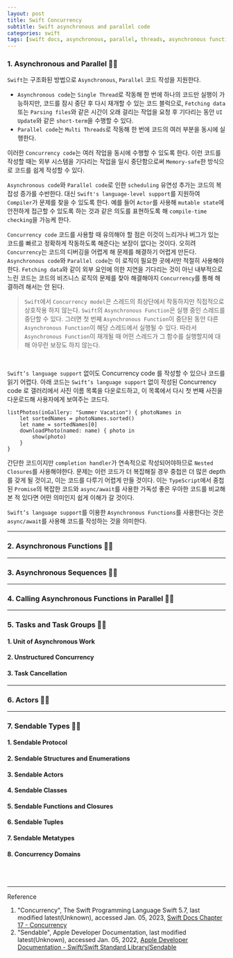 ```yaml
---
layout: post
title: Swift Concurrency
subtitle: Swift asynchronous and parallel code
categories: swift
tags: [swift docs, asynchronous, parallel, threads, asynchronous functions, asynchronous sequences, async, await, yield, main, mainActor, task, task groups, cancel, actor, sendable types, concurrency domains]
---
```


### 1. Asynchronous and Parallel 👩‍💻

`Swift`는 구조화된 방법으로 `Asynchronous`, `Parallel` 코드 작성을 지원한다.

- `Asynchronous code`는 `Single Thread`로 작동해 한 번에 하나의 코드만 실행이 가능하지만, 코드를 잠시 중단 후 다시 재개할 수 있는 
   코드 블럭으로, `Fetching data` 또는 `Parsing files`와 같은 시간이 오래 걸리는 작업을 요청 후 기다리는 동안 `UI Update`와 같은 
   `short-term`을 수행할 수 있다.
- `Parallel code`는 `Multi Threads`로 작동해 한 번에 코드의 여러 부분을 동시에 실행한다.

이러한 `Concurrency code`는 여러 작업을 동시에 수행할 수 있도록 한다. 이런 코드를 작성할 때는 외부 시스템을 기다리는 작업을 일시 
중단함으로써 `Memory-safe`한 방식으로 코드를 쉽게 작성할 수 있다.

`Asynchronous code`와 `Parallel code`로 인한 `scheduling` 유연성 추가는 코드의 복잡성 증가를 수반한다. 
대신 `Swift's language-level support`를 지원하여 `Compiler`가 문제를 찾을 수 있도록 한다. 예를 들어 `Actor`를 사용해 
`mutable state`에 안전하게 접근할 수 있도록 하는 것과 같은 의도를 표현하도록 해 `compile-time checking`을 가능케 한다.

`Concurrency code` 코드를 사용할 때 유의해야 할 점은 이것이 느리거나 버그가 있는 코드를 빠르고 정확하게 작동하도록 해준다는 보장이 
없다는 것이다. 오히려 `Concurrency`는 코드의 디버깅을 어렵게 해 문제를 해결하기 어렵게 만든다. `Asynchronous code`와 
`Parallel code`는 이 로직이 필요한 곳에서만 적절히 사용해야한다. `Fetching data`와 같이 외부 요인에 의한 지연을 기다리는 것이 아닌 
내부적으로 느린 코드는 코드의 비즈니스 로직의 문제를 찾아 해결해야지 `Concurrency`를 통해 해결하려 해서는 안 된다.

> `Swift`에서 `Concurrency model`은 스레드의 최상단에서 작동하지만 직접적으로 상호작용 하지 않는다. `Swift`의 
> `Asynchronous Function`은 실행 중인 스레드를 중단할 수 있다. 그러면 첫 번째 `Asynchronous Function`이 중단된 동안 
> 다른 `Asynchronous Function`이 해당 스레드에서 실행될 수 있다. 따라서 `Asynchronous Function`이 재개될 때 어떤 스레드가 
> 그 함수를 실행할지에 대해 아무런 보장도 하지 않는다.

<br>

`Swift’s language support` 없이도 Concurrency code 를 작성할 수 있으나 코드를 읽기 어렵다. 아래 코드는
`Swift’s language support` 없이 작성된 Concurrency code 로 갤러리에서 사진 이름 목록을 다운로드하고, 이 목록에서 다시 첫 번째 
사진을 다운로드해 사용자에게 보여주는 코드다.

```swifr
listPhotos(inGallery: "Summer Vacation") { photoNames in
    let sortedNames = photoNames.sorted()
    let name = sortedNames[0]
    downloadPhoto(named: name) { photo in
        show(photo)
    }
}
```

간단한 코드이지만 `completion handler`가 연속적으로 작성되어야하므로 `Nested Closures`를 사용해야한다. 문제는 이런 코드가 더 
복잡해질 경우 중첩은 더 많은 depth 를 갖게 될 것이고, 이는 코드를 다루기 어렵게 만들 것이다. 이는 `TypeScript`에서 중첩된 
`Promise`의 복잡한 코드와 `async/await`를 사용한 가독성 좋은 우아한 코드를 비교해본 적 있다면 어떤 의미인지 쉽게 이해가 갈 것이다.

`Swift’s language support`를 이용한 `Asynchronous Functions`를 사용한다는 것은 `async/await`를 사용해 코드를 작성하는 
것을 의미한다.

---

### 2. Asynchronous Functions 👩‍💻


---

### 3. Asynchronous Sequences 👩‍💻


---

### 4. Calling Asynchronous Functions in Parallel 👩‍💻


---

### 5. Tasks and Task Groups 👩‍💻

#### 1. Unit of Asynchronous Work

#### 2. Unstructured Concurrency

#### 3. Task Cancellation

---

### 6. Actors 👩‍💻


---

### 7. Sendable Types 👩‍💻

#### 1. Sendable Protocol

#### 2. Sendable Structures and Enumerations

#### 3. Sendable Actors

#### 4. Sendable Classes

#### 5. Sendable Functions and Closures

#### 6. Sendable Tuples

#### 7. Sendable Metatypes

#### 8. Concurrency Domains 



<br><br>

---
Reference

1. "Concurrency", The Swift Programming Language Swift 5.7, last modified latest(Unknown), accessed Jan. 05,
   2023, [Swift Docs Chapter 17 - Concurrency](https://docs.swift.org/swift-book/LanguageGuide/Concurrency.html)
2. "Sendable", Apple Developer Documentation, last modified latest(Unknown), accessed Jan. 05, 2022, [Apple Developer Documentation - Swift/Swift Standard Library/Sendable](https://developer.apple.com/documentation/swift/sendable)
